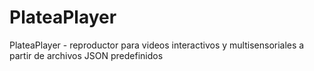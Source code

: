 # PlateaPlayer
PlateaPlayer - reproductor para videos interactivos y multisensoriales a partir de archivos JSON predefinidos
